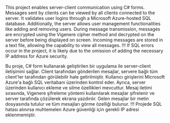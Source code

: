 This project enables server-client communication using C# forms. Messages sent by clients can be viewed by all clients connected to the server.
It validates user logins through a Microsoft Azure-hosted SQL database. Additionally, the server allows user management functionalities like adding and removing users.
During message transmission, messages are encrypted using the Vigenere cipher method and decrypted on the server before being displayed on screen.
Incoming messages are stored in a text file, allowing the capability to view all messages.
!!! If SQL errors occur in the project, it is likely due to the omission of adding the necessary IP address for Azure security.



Bu proje, C# form kullanarak geliştirilen bir uygulama ile server-client iletişimini sağlar. Client tarafından gönderilen mesajlar, servere bağlı tüm client'ler tarafından görülebilir hale getirilmiştir.
Kullanıcı girişlerini Microsoft Azure'a bağlı SQL veritabanı üzerinden kontrol eder. Ayrıca, server üzerinden kullanıcı ekleme ve silme özellikleri mevcuttur.
Mesaj iletimi sırasında, Vigenere şifreleme yöntemi kullanılarak mesajlar şifrelenir ve server tarafında çözülerek ekrana yazdırılır.
Gelen mesajlar bir metin dosyasında tutulur ve tüm mesajları görme özelliği bulunur. 
!!! Projede SQL hatası alınırsa muhtemelen Azure güvenliği için gerekli IP adresi eklenmemiştir.